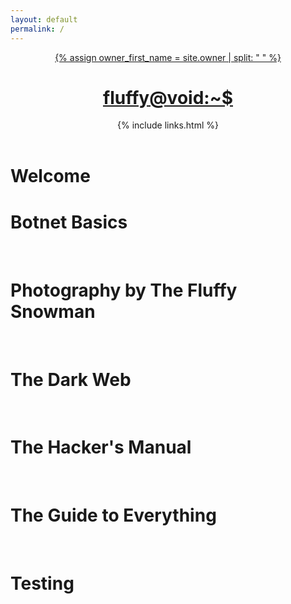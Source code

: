 ```yaml
---
layout: default
permalink: /
---
```


<header>
  <div>
    <a href="{{ "/" | prepend: site.baseurl | replace: '//', '/' }}">
    {% assign owner_first_name = site.owner | split: " " %}
    <h1>fluffy@void:~$</h1>
    </a>
    <div class="header-links">
      {% include links.html %}
    </div>
  </div>
</header>

# Welcome

# <a href="/jekyll/update/2022/05/26/botnets.html" style="text-decoration:none">Botnet Basics</a>

<br>

# <a href="/jekyll/update/2022/05/18/photography.html" style="text-decoration:none">Photography by The Fluffy Snowman</a>

<br>

# <a href="/jekyll/update/2022/05/06/the-dark-web.html" style="text-decoration:none">The Dark Web</a>

<br>

# <a href="/jekyll/update/2022/04/19/the-hackers-maual.html" style="text-decoration:none">The Hacker's Manual</a>

<br>

# <a href="/jekyll/update/2022/04/17/main.html" style="text-decoration:none">The Guide to Everything</a>


<br>

# <a href="./_posts/2021-08-22-welcome-to-jekyll.markdown" style="text-decoration:none">Testing</a>

<br>
